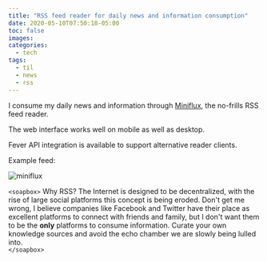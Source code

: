```yaml
---
title: "RSS feed reader for daily news and information consumption"
date: 2020-05-10T07:50:18-05:00
toc: false
images:
categories:
  - tech
tags: 
  - til
  - news
  - rss
---
```


I consume my daily news and information through [Miniflux](https://reader.miniflux.app/unread), the no-frills RSS feed reader.

The web interface works well on mobile as well as desktop.  

Fever API integration is available to support alternative reader clients.  

Example feed:

![miniflux](/images/miniflux.png)

`<soapbox>`
Why RSS? The Internet is designed to be decentralized, with the rise of large social platforms this concept is being eroded.  Don't get me wrong, I  believe companies like Facebook and Twitter have their place as excellent platforms to connect with friends and family, but I don't want them to be the **only** platforms to consume information.  Curate your own knowledge sources and avoid the echo chamber we are slowly being lulled into.   
`</soapbox>`
